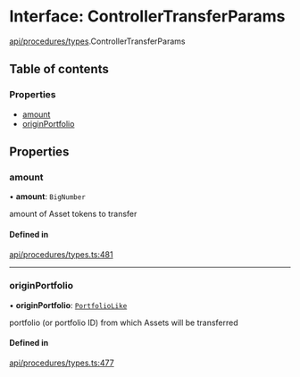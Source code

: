 # Interface: ControllerTransferParams

[api/procedures/types](../wiki/api.procedures.types).ControllerTransferParams

## Table of contents

### Properties

- [amount](../wiki/api.procedures.types.ControllerTransferParams#amount)
- [originPortfolio](../wiki/api.procedures.types.ControllerTransferParams#originportfolio)

## Properties

### amount

• **amount**: `BigNumber`

amount of Asset tokens to transfer

#### Defined in

[api/procedures/types.ts:481](https://github.com/PolymeshAssociation/polymesh-sdk/blob/e978aefd/src/api/procedures/types.ts#L481)

___

### originPortfolio

• **originPortfolio**: [`PortfolioLike`](../wiki/types#portfoliolike)

portfolio (or portfolio ID) from which Assets will be transferred

#### Defined in

[api/procedures/types.ts:477](https://github.com/PolymeshAssociation/polymesh-sdk/blob/e978aefd/src/api/procedures/types.ts#L477)
